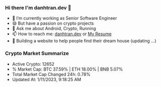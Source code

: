 ### Hi there I'm danhtran.dev 👋

- 🔭 I’m currently working as Senior Software Engineer
- 😄 But have a passion on crypto projects
- 💬 Ask me about Android, Crypto, Running 
- 📫 How to reach me: <a href="https://danhtran.dev" target="_blank">danhtran.dev</a> or <a href="Dan-Resume.pdf" target="_blank">My Resume</a>
- 🌱 Building a website to help people find their dream house (updating ...)

### Crypto Market Summarize
- Active Crypto: 12652
- % Market Cap: BTC 37.59% | ETH 18.00% | BNB 5.07%
- Total Market Cap Changed 24h: 0.78%
- Updated At: 1/11/2023, 9:18:25 AM
